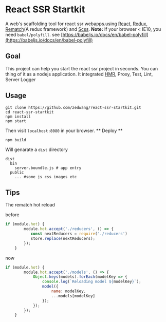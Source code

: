 # React SSR Startkit
A web's scaffolding tool for react ssr webapps.using [React](https://github.com/facebook/react), [Redux](https://github.com/rackt/redux), [Rematch](https://github.com/rematch/rematch)(A redux framework) and [Scss](https://sass-lang.com/documentation/file.SASS_REFERENCE.html).
**Note:** If your browser < IE10, you need `babel/polyfill`. see [https://babeljs.io/docs/en/babel-polyfill](https://babeljs.io/docs/en/babel-polyfill)
## Goal
This project can help you start the react ssr project in seconds. You can thing of it as a nodejs application. It integrated [HMR](https://webpack.js.org/concepts/hot-module-replacement/), Proxy, Test, Lint, Server Logger

## Usage
```shell
git clone https://github.com/zedwang/react-ssr-startkit.git
cd react-ssr-startkit
npm install
npm start
```
Then visit `localhost:8080` in your browser.
** Deploy **
```shell
npm build
```
Will genarate a `dist` directory
```shell
dist
  bin
    server.boundle.js # app entry
  public
    ... #some js css images etc
```

## Tips
The rematch hot reload

before
```js
if (module.hot) {
        module.hot.accept('./reducers', () => {
           const nextReducers = require('./reducers')
           store.replace(nextReducers);
        });
    }
```
now
```js
if (module.hot) {
        module.hot.accept('./models', () => {
            Object.keys(models).forEach(modelKey => {
                console.log(`Reloading model ${modelKey}`);
                model({
                    name: modelKey,
                    ...models[modelKey]
                });
            });
        });
    }

```
